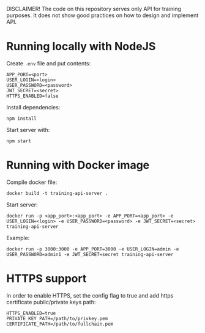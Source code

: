 DISCLAIMER! The code on this repository serves only API for training purposes. It does not show good practices on how to design and implement API.

# Running locally with NodeJS

Create `.env` file and put contents:
```
APP_PORT=<port>
USER_LOGIN=<login>
USER_PASSWORD=<password>
JWT_SECRET=<secret>
HTTPS_ENABLED=false
```

Install dependencies:
```
npm install
```

Start server with:
```
npm start
```

# Running with Docker image

Compile docker file:
```
docker build -t training-api-server .
```

Start server:
```
docker run -p <app_port>:<app_port> -e APP_PORT=<app_port> -e USER_LOGIN=<login> -e USER_PASSWORD=<password> -e JWT_SECRET=<secret> training-api-server
```

Example:
```
docker run -p 3000:3000 -e APP_PORT=3000 -e USER_LOGIN=admin -e USER_PASSWORD=admin1 -e JWT_SECRET=secret training-api-server
```

# HTTPS support

In order to enable HTTPS, set the config flag to true and add https certificate public/private keys path:
```
HTTPS_ENABLED=true
PRIVATE_KEY_PATH=/path/to/privkey.pem
CERTIFICATE_PATH=/path/to/fullchain.pem
```